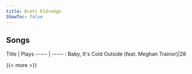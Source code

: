```yaml
---
title: Brett Eldredge
ShowToc: false
---
```


## Songs
Title | Plays 
----- | ----- : 
Baby, It's Cold Outside (feat. Meghan Trainor)|28

{{< more >}}